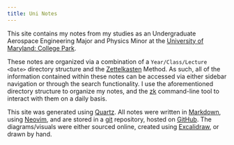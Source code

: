 ```yaml
---
title: Uni Notes
---
```


This site contains my notes from my studies as an Undergraduate Aerospace Engineering Major and Physics Minor at the [University of Maryland: College Park](https://umd.edu/).

These notes are organized via a combination of a `Year/Class/Lecture <Date>` directory structure and the [Zettelkasten](https://zettelkasten.de/) Method. As such, all of the information contained within these notes can be accessed via either sidebar navigation or through the search functionality. I use the aforementioned directory structure to organize my notes, and the [zk](https://zk-org.github.io/zk/) command-line tool to interact with them on a daily basis.

This site was generated using [Quartz](https://quartz.jzhao.xyz/). All notes were written in [Markdown](https://github.github.com/gfm/), using [Neovim](https://neovim.io/), and are stored in a [git](https://git-scm.com/) repository, hosted on [GitHub](https://github.com/vaisriv/notes/). The diagrams/visuals were either sourced online, created using [Excalidraw](https://math.preview.excalidraw.com/), or drawn by hand.
